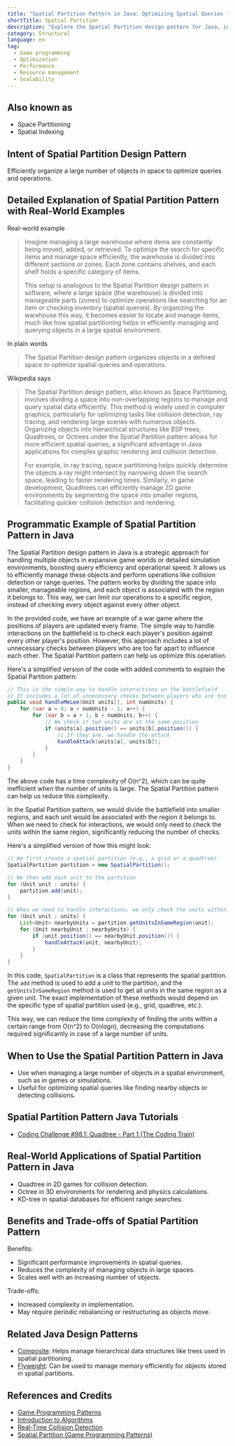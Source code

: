 ```yaml
---
title: "Spatial Partition Pattern in Java: Optimizing Spatial Queries for Enhanced Performance"
shortTitle: Spatial Partition
description: "Explore the Spatial Partition design pattern for Java, ideal for optimizing game development and simulations. Learn how it enhances performance by efficiently managing objects in space, with examples and practical applications."
category: Structural
language: en
tag:
  - Game programming
  - Optimization
  - Performance
  - Resource management
  - Scalability
---
```


## Also known as

* Space Partitioning
* Spatial Indexing

## Intent of Spatial Partition Design Pattern

Efficiently organize a large number of objects in space to optimize queries and operations.

## Detailed Explanation of Spatial Partition Pattern with Real-World Examples

Real-world example

> Imagine managing a large warehouse where items are constantly being moved, added, or retrieved. To optimize the search for specific items and manage space efficiently, the warehouse is divided into different sections or zones. Each zone contains shelves, and each shelf holds a specific category of items.
>
> This setup is analogous to the Spatial Partition design pattern in software, where a large space (the warehouse) is divided into manageable parts (zones) to optimize operations like searching for an item or checking inventory (spatial queries). By organizing the warehouse this way, it becomes easier to locate and manage items, much like how spatial partitioning helps in efficiently managing and querying objects in a large spatial environment.

In plain words

> The Spatial Partition design pattern organizes objects in a defined space to optimize spatial queries and operations.

Wikipedia says

> The Spatial Partition design pattern, also known as Space Partitioning, involves dividing a space into non-overlapping regions to manage and query spatial data efficiently. This method is widely used in computer graphics, particularly for optimizing tasks like collision detection, ray tracing, and rendering large scenes with numerous objects. Organizing objects into hierarchical structures like BSP trees, Quadtrees, or Octrees under the Spatial Partition pattern allows for more efficient spatial queries, a significant advantage in Java applications for complex graphic rendering and collision detection.
>
> For example, in ray tracing, space partitioning helps quickly determine the objects a ray might intersect by narrowing down the search space, leading to faster rendering times. Similarly, in game development, Quadtrees can efficiently manage 2D game environments by segmenting the space into smaller regions, facilitating quicker collision detection and rendering.

## Programmatic Example of Spatial Partition Pattern in Java

The Spatial Partition design pattern in Java is a strategic approach for handling multiple objects in expansive game worlds or detailed simulation environments, boosting query efficiency and operational speed. It allows us to efficiently manage these objects and perform operations like collision detection or range queries. The pattern works by dividing the space into smaller, manageable regions, and each object is associated with the region it belongs to. This way, we can limit our operations to a specific region, instead of checking every object against every other object.

In the provided code, we have an example of a war game where the positions of players are updated every frame. The simple way to handle interactions on the battlefield is to check each player's position against every other player's position. However, this approach includes a lot of unnecessary checks between players who are too far apart to influence each other. The Spatial Partition pattern can help us optimize this operation.

Here's a simplified version of the code with added comments to explain the Spatial Partition pattern:

```java
// This is the simple way to handle interactions on the battlefield
// It includes a lot of unnecessary checks between players who are too far apart to influence each other
public void handleMeLee(Unit units[], int numUnits) {
    for (var a = 0; a < numUnits - 1; a++) {
        for (var b = a + 1; b < numUnits; b++) {
            // We check if two units are at the same position
            if (units[a].position() == units[b].position()) {
                // If they are, we handle the attack
                handleAttack(units[a], units[b]);
            }
        }
    }
}
```

The above code has a time complexity of O(n^2), which can be quite inefficient when the number of units is large. The Spatial Partition pattern can help us reduce this complexity.

In the Spatial Partition pattern, we would divide the battlefield into smaller regions, and each unit would be associated with the region it belongs to. When we need to check for interactions, we would only need to check the units within the same region, significantly reducing the number of checks.

Here's a simplified version of how this might look:

```java
// We first create a spatial partition (e.g., a grid or a quadtree)
SpatialPartition partition = new SpatialPartition();

// We then add each unit to the partition
for (Unit unit : units) {
    partition.add(unit);
}

// When we need to handle interactions, we only check the units within the same region
for (Unit unit : units) {
    List<Unit> nearbyUnits = partition.getUnitsInSameRegion(unit);
    for (Unit nearbyUnit : nearbyUnits) {
        if (unit.position() == nearbyUnit.position()) {
            handleAttack(unit, nearbyUnit);
        }
    }
}
```

In this code, `SpatialPartition` is a class that represents the spatial partition. The `add` method is used to add a unit to the partition, and the `getUnitsInSameRegion` method is used to get all units in the same region as a given unit. The exact implementation of these methods would depend on the specific type of spatial partition used (e.g., grid, quadtree, etc.).

This way, we can reduce the time complexity of finding the units within a certain range from O(n^2) to O(nlogn), decreasing the computations required significantly in case of a large number of units.

## When to Use the Spatial Partition Pattern in Java

* Use when managing a large number of objects in a spatial environment, such as in games or simulations.
* Useful for optimizing spatial queries like finding nearby objects or detecting collisions.

## Spatial Partition Pattern Java Tutorials

* [Coding Challenge #98.1: Quadtree - Part 1 (The Coding Train)](https://www.youtube.com/watch?v=OJxEcs0w_kE)

## Real-World Applications of Spatial Partition Pattern in Java

* Quadtree in 2D games for collision detection.
* Octree in 3D environments for rendering and physics calculations.
* KD-tree in spatial databases for efficient range searches.

## Benefits and Trade-offs of Spatial Partition Pattern

Benefits:

* Significant performance improvements in spatial queries.
* Reduces the complexity of managing objects in large spaces.
* Scales well with an increasing number of objects.

Trade-offs:

* Increased complexity in implementation.
* May require periodic rebalancing or restructuring as objects move.

## Related Java Design Patterns

* [Composite](https://java-design-patterns.com/patterns/composite/): Helps manage hierarchical data structures like trees used in spatial partitioning.
* [Flyweight](https://java-design-patterns.com/patterns/flyweight/): Can be used to manage memory efficiently for objects stored in spatial partitions.

## References and Credits

* [Game Programming Patterns](https://amzn.to/3K96fOn)
* [Introduction to Algorithms](https://amzn.to/4aC5hW0)
* [Real-Time Collision Detection](https://amzn.to/4as9gnW)
* [Spatial Partition (Game Programming Patterns)](http://gameprogrammingpatterns.com/spatial-partition.html)
